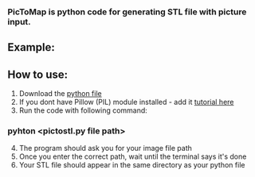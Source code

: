 ### PicToMap is python code for generating STL file with picture input.
## Example:

## How to use:
1) Download the [python file](pictostl.py)
2) If you dont have Pillow (PIL) module installed - add it [tutorial here](https://pillow.readthedocs.io/en/stable/installation.html)
3) Run the code with following command:
### pyhton <pictostl.py file path>
4) The program should ask you for your image file path
5) Once you enter the correct path, wait until the terminal says it's done
6) Your STL file should appear in the same directory as your python file

